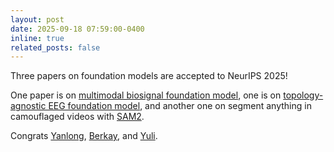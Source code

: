```yaml
---
layout: post
date: 2025-09-18 07:59:00-0400
inline: true
related_posts: false
---
```


Three papers on foundation models are accepted to NeurIPS 2025! 

One paper is on <a href= "https://arxiv.org/abs/2506.10351" class="text-blue" target="_blank"> multimodal biosignal foundation model</a>, 
one is on <a href= "https://openreview.net/forum?id=TWaw5qtKQf" class="text-blue" target="_blank"> topology-agnostic EEG foundation model</a>,
and another one on segment anything in camouflaged videos with <a href= "https://arxiv.org/abs/2503.19730" class="text-blue" target="_blank">SAM2</a>.

Congrats [Yanlong](https://scholar.google.com/citations?user=D9DvhJYAAAAJ&hl=en), 
[Berkay](https://scholar.google.com/citations?user=QRJuqFQAAAAJ&hl=en), 
and [Yuli](https://scholar.google.com/citations?user=xb_OyNYAAAAJ&hl=zh-CN).